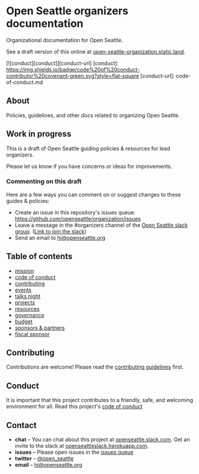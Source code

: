 # Open Seattle organizers documentation

Organizational documentation for Open Seattle.

See a draft version of this online at [open-seattle-organization.static.land](https://open-seattle-organization.static.land).

[![conduct][conduct]][conduct-url]
[conduct]: https://img.shields.io/badge/code%20of%20conduct-contributor%20covenant-green.svg?style=flat-square
[conduct-url]: code-of-conduct.md

## About

Policies, guidelines, and other docs related to organizing Open Seattle.

## Work in progress

This is a draft of Open Seattle guiding policies & resources for lead organizers.

Please let us know if you have concerns or ideas for improvements.

### Commenting on this draft

Here are a few ways you can comment on or suggest changes to these guides & policies:

- Create an issue in this repository's issues queue: https://github.com/openseattle/organization/issues
- Leave a message in the #organizers channel of the [Open Seattle slack group](https://openseattle.slack.com). ([Link to join the slack](https://openseattleslack.herokuapp.com))
- Send an email to hi@openseattle.org

## Table of contents

- [mission](mission.md)
- [code of conduct](code-of-conduct.md)
- [contributing](contributing.md)
- [events](events.md)
- [talks night](talks-night.md)
- [projects](projects.md)
- [resources](resources.md)
- [governance](governance.md)
- [budget](budget.md)
- [sponsors & partners](sponsors.md)
- [fiscal sponsor](fiscal-sponsor.md)

## Contributing

Contributions are welcome! Please read the [contributing guidelines](contributing.md) first.

## Conduct

It is important that this project contributes to a friendly, safe, and welcoming environment for all. Read this project's [code of conduct](code-of-conduct.md)

## Contact

- **chat** – You can chat about this project at [openseattle.slack.com](https://openseattle.slack.com). Get an invite to the slack at [openseattleslack.herokuapp.com](https://openseattleslack.herokuapp.com).
- **issues** – Please open issues in the [issues queue](https://github.com/openseattle/organization/issues)
- **twitter** – [@open_seattle](https://twitter.com/open_seattle)
- **email** – hi@openseattle.org
